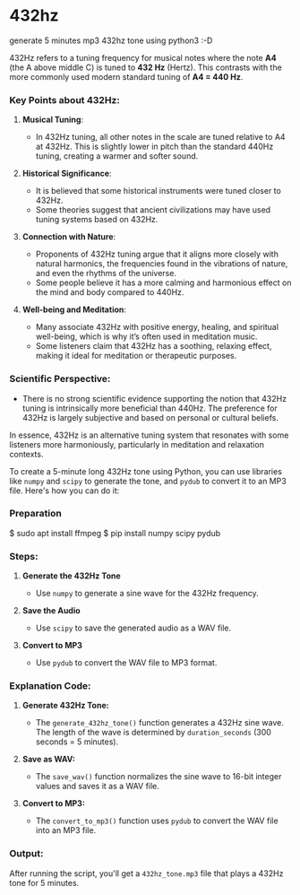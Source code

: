 # 432hz
generate 5 minutes mp3 432hz tone using python3 :-D 

432Hz refers to a tuning frequency for musical notes where the note **A4** (the A above middle C) is tuned to **432 Hz** (Hertz). This contrasts with the more commonly used modern standard tuning of **A4 = 440 Hz**.

### Key Points about 432Hz:

1. **Musical Tuning**: 
   - In 432Hz tuning, all other notes in the scale are tuned relative to A4 at 432Hz. This is slightly lower in pitch than the standard 440Hz tuning, creating a warmer and softer sound.
   
2. **Historical Significance**:
   - It is believed that some historical instruments were tuned closer to 432Hz.
   - Some theories suggest that ancient civilizations may have used tuning systems based on 432Hz.

3. **Connection with Nature**:
   - Proponents of 432Hz tuning argue that it aligns more closely with natural harmonics, the frequencies found in the vibrations of nature, and even the rhythms of the universe.
   - Some people believe it has a more calming and harmonious effect on the mind and body compared to 440Hz.

4. **Well-being and Meditation**:
   - Many associate 432Hz with positive energy, healing, and spiritual well-being, which is why it’s often used in meditation music.
   - Some listeners claim that 432Hz has a soothing, relaxing effect, making it ideal for meditation or therapeutic purposes.

### Scientific Perspective:
- There is no strong scientific evidence supporting the notion that 432Hz tuning is intrinsically more beneficial than 440Hz. The preference for 432Hz is largely subjective and based on personal or cultural beliefs.

In essence, 432Hz is an alternative tuning system that resonates with some listeners more harmoniously, particularly in meditation and relaxation contexts.

To create a 5-minute long 432Hz tone using Python, you can use libraries like `numpy` and `scipy` to generate the tone, and `pydub` to convert it to an MP3 file. Here's how you can do it:

### Preparation
$ sudo apt install ffmpeg
$ pip install numpy scipy pydub

### Steps:

1. **Generate the 432Hz Tone**
   - Use `numpy` to generate a sine wave for the 432Hz frequency.

2. **Save the Audio**
   - Use `scipy` to save the generated audio as a WAV file.

3. **Convert to MP3**
   - Use `pydub` to convert the WAV file to MP3 format.

### Explanation Code:

1. **Generate 432Hz Tone:**
   - The `generate_432hz_tone()` function generates a 432Hz sine wave. The length of the wave is determined by `duration_seconds` (300 seconds = 5 minutes).

2. **Save as WAV:**
   - The `save_wav()` function normalizes the sine wave to 16-bit integer values and saves it as a WAV file.

3. **Convert to MP3:**
   - The `convert_to_mp3()` function uses `pydub` to convert the WAV file into an MP3 file.

### Output:

After running the script, you'll get a `432hz_tone.mp3` file that plays a 432Hz tone for 5 minutes.


